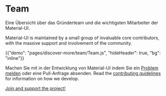 # Team

<p class="description">Eine Übersicht über das Gründerteam und die wichtigsten Mitarbeiter der Material-UI.</p>

Material-UI is maintained by a small group of invaluable core contributors, with the massive support and involvement of the community.

{{"demo": "pages/discover-more/team/Team.js", "hideHeader": true, "bg": "inline"}}

Machen Sie mit in der Entwicklung von Material-UI indem Sie ein [ Problem melden](https://github.com/mui-org/material-ui/issues/new) oder eine Pull-Anfrage absenden. Read the [contributing guidelines](https://github.com/mui-org/material-ui/blob/master/CONTRIBUTING.md) for information on how we develop.

[Join and support the project!](/getting-started/faq/#material-ui-is-awesome-how-can-i-support-the-project)
